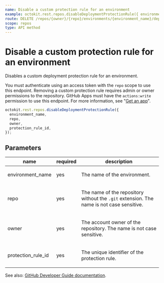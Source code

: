 ```yaml
---
name: Disable a custom protection rule for an environment
example: octokit.rest.repos.disableDeploymentProtectionRule({ environment_name, repo, owner, protection_rule_id })
route: DELETE /repos/{owner}/{repo}/environments/{environment_name}/deployment_protection_rules/{protection_rule_id}
scope: repos
type: API method
---
```


# Disable a custom protection rule for an environment

Disables a custom deployment protection rule for an environment.

You must authenticate using an access token with the `repo` scope to use this endpoint. Removing a custom protection rule requires admin or owner permissions to the repository. GitHub Apps must have the `actions:write` permission to use this endpoint. For more information, see "[Get an app](https://docs.github.com/rest/apps/apps#get-an-app)".

```js
octokit.rest.repos.disableDeploymentProtectionRule({
  environment_name,
  repo,
  owner,
  protection_rule_id,
});
```

## Parameters

<table>
  <thead>
    <tr>
      <th>name</th>
      <th>required</th>
      <th>description</th>
    </tr>
  </thead>
  <tbody>
    <tr><td>environment_name</td><td>yes</td><td>

The name of the environment.

</td></tr>
<tr><td>repo</td><td>yes</td><td>

The name of the repository without the `.git` extension. The name is not case sensitive.

</td></tr>
<tr><td>owner</td><td>yes</td><td>

The account owner of the repository. The name is not case sensitive.

</td></tr>
<tr><td>protection_rule_id</td><td>yes</td><td>

The unique identifier of the protection rule.

</td></tr>
  </tbody>
</table>

See also: [GitHub Developer Guide documentation](https://docs.github.com/rest/deployments/protection-rules#disable-deployment-protection-rule).
